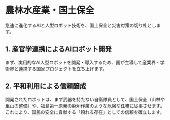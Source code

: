 # 農林水産業・国土保全

急速に進化するAIと人型ロボット技術を、国土保全と災害対策の切り札とします。

## 1. 産官学連携によるAIロボット開発
まず、実用的なAI人型ロボットを開発・導入するため、国が主導して産業界・学術界と連携する国家プロジェクトを立ち上げます。

## 2. 平和利用による信頼醸成
開発されたロボットは、まず武器を持たない自衛隊員として、国土保全（山林や里山の整備）や、福島第一原発の廃炉作業のような危険な任務に従事させます。これにより、国民の安全に貢献する「頼れる存在」としての信頼を確立します。